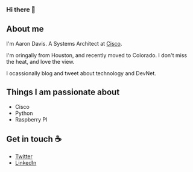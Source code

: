 ### Hi there 👋

## About me

I'm Aaron Davis. A Systems Architect at [Cisco](https://www.cisco.com). 

I'm oringally from Houston, and recently moved to Colorado.  I don't miss the heat, and love the view.

I ocassionally blog and tweet about technology and DevNet.  


## Things I am passionate about

- Cisco
- Python
- Raspberry PI

## Get in touch :coffee:

- [Twitter](https://twitter.com/dirflash)
- [LinkedIn](https://www.linkedin.com/in/aaronedavis)



<!--
**dirflash/dirflash** is a ✨ _special_ ✨ repository because its `README.md` (this file) appears on your GitHub profile.

Here are some ideas to get you started:

- 🔭 I’m currently working on ...
- 🌱 I’m currently learning ...
- 👯 I’m looking to collaborate on ...
- 🤔 I’m looking for help with ...
- 💬 Ask me about ...
- 📫 How to reach me: ...
- 😄 Pronouns: ...
- ⚡ Fun fact: ...
-->

